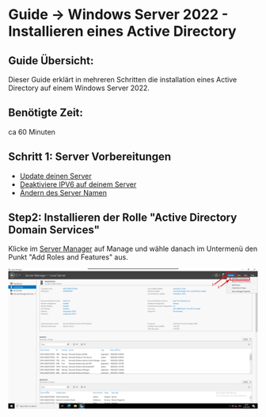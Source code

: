 # Guide -> Windows Server 2022 - Installieren eines Active Directory

## Guide Übersicht:
Dieser Guide erklärt in mehreren Schritten die installation eines Active Directory auf einem Windows Server 2022. 
## Benötigte Zeit:
ca 60 Minuten
## Schritt 1: Server Vorbereitungen
- [Update deinen Server]
- [Deaktiviere IPV6 auf deinem Server]
- [Ändern des Server Namen](https://github.com/GeraldLeikam/tutorials/blob/master/windows/server/2022/server_manager_wip.md#guide---change-the-computer-name)
## Step2: Installieren der Rolle "Active Directory Domain Services"

Klicke im [Server Manager](https://github.com/GeraldLeikam/tutorials/blob/master/windows/server/2022/server_manager_wip.md#guide---windows-server-2022---the-server-manager) auf Manage und wähle danach im Untermenü den Punkt "Add Roles and Features" aus.

![image](https://github.com/GeraldLeikam/tutorials/blob/master/images/windows/server/install_ad/windows_server_2022_%20install_ad_add_roles_and_features.png)


[Update deinen Server]: https://github.com/GeraldLeikam/tutorials/blob/master/windows/server/2022/update_windows_server.md

[Deaktiviere IPV6 auf deinem Server]: https://github.com/GeraldLeikam/tutorials/blob/master/windows/server/2022/disable_ipv6_network.md

[Ändern des Server Namen]: https://github.com/GeraldLeikam/tutorials/blob/master/windows/server/2022/server_manager.md
